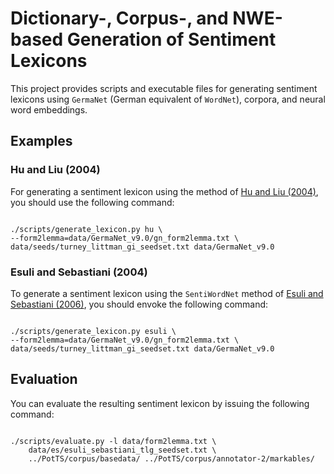 # Dictionary-, Corpus-, and NWE-based Generation of Sentiment Lexicons

This project provides scripts and executable files for generating
sentiment lexicons using `GermaNet` (German equivalent of `WordNet`),
corpora, and neural word embeddings.

## Examples

### Hu and Liu (2004)

For generating a sentiment lexicon using the method of
[Hu and Liu (2004)](), you should use the following command:

```shell

./scripts/generate_lexicon.py hu \
--form2lemma=data/GermaNet_v9.0/gn_form2lemma.txt \
data/seeds/turney_littman_gi_seedset.txt data/GermaNet_v9.0

```

### Esuli and Sebastiani (2004)

To generate a sentiment lexicon using the `SentiWordNet` method of
[Esuli and Sebastiani (2006)](http://ontotext.fbk.eu/Publications/sentiWN-TR.pdf),
you should envoke the following command:

```shell

./scripts/generate_lexicon.py esuli \
--form2lemma=data/GermaNet_v9.0/gn_form2lemma.txt \
data/seeds/turney_littman_gi_seedset.txt data/GermaNet_v9.0

```

Evaluation
----------

You can evaluate the resulting sentiment lexicon by issuing the
following command:

```shell

./scripts/evaluate.py -l data/form2lemma.txt \
	data/es/esuli_sebastiani_tlg_seedset.txt \
	../PotTS/corpus/basedata/ ../PotTS/corpus/annotator-2/markables/

```
